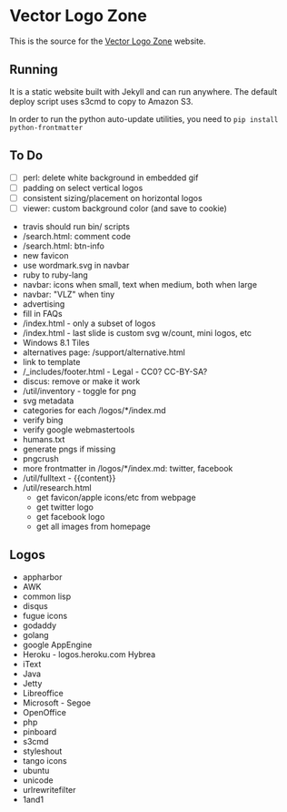 # Vector Logo Zone

This is the source for the [Vector Logo Zone](http://www.vectorlogo.zone/) website.

## Running

It is a static website built with Jekyll and can run anywhere.  The default deploy script uses s3cmd to copy to Amazon S3.

In order to run the python auto-update utilities, you need to `pip install python-frontmatter`

## To Do
 - [ ] perl: delete white background in embedded gif
 - [ ] padding on select vertical logos
 - [ ] consistent sizing/placement on horizontal logos
 - [ ] viewer: custom background color (and save to cookie)

 * travis should run bin/ scripts
 * /search.html: comment code
 * /search.html: btn-info 
 * new favicon
 * use wordmark.svg in navbar
 * ruby to ruby-lang
 * navbar: icons when small, text when medium, both when large
 * navbar: "VLZ" when tiny
 * advertising
 * fill in FAQs
 * /index.html - only a subset of logos
 * /index.html - last slide is custom svg w/count, mini logos, etc
 * Windows 8.1 Tiles
 * alternatives page: /support/alternative.html
 * link to template
 * /_includes/footer.html - Legal - CC0?  CC-BY-SA?
 * discus: remove or make it work
 * /util/inventory - toggle for png
 * svg metadata
 * categories for each /logos/*/index.md
 * verify bing
 * verify google webmastertools
 * humans.txt
 * generate pngs if missing
 * pngcrush
 * more frontmatter in /logos/*/index.md: twitter, facebook
 * /util/fulltext - {{content}}
 * /util/research.html
	- get favicon/apple icons/etc from webpage
	- get twitter logo
	- get facebook logo
	- get all images from homepage

## Logos

 * appharbor
 * AWK
 * common lisp
 * disqus
 * fugue icons
 * godaddy
 * golang
 * google AppEngine
 * Heroku - logos.heroku.com Hybrea
 * iText
 * Java
 * Jetty
 * Libreoffice
 * Microsoft - Segoe
 * OpenOffice
 * php
 * pinboard
 * s3cmd
 * styleshout
 * tango icons
 * ubuntu
 * unicode
 * urlrewritefilter
 * 1and1

